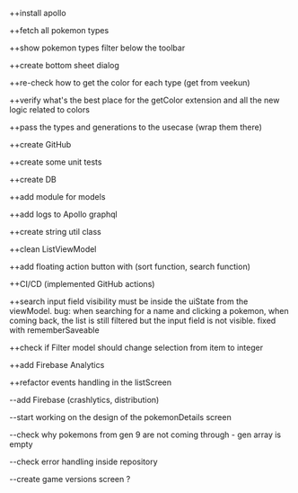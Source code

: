 ++install apollo

++fetch all pokemon types

++show pokemon types filter below the toolbar

++create bottom sheet dialog

++re-check how to get the color for each type (get from veekun)

++verify what's the best place for the getColor extension and all the new logic related to colors

++pass the types and generations to the usecase (wrap them there)

++create GitHub

++create some unit tests

++create DB

++add module for models

++add logs to Apollo graphql

++create string util class

++clean ListViewModel

++add floating action button with (sort function, search function)

++CI/CD (implemented GitHub actions)

++search input field visibility must be inside the uiState from the viewModel. bug: when searching for a name and clicking a pokemon,
when coming back, the list is still filtered but the input field is not visible. fixed with rememberSaveable

++check if Filter model should change selection from item to integer

++add Firebase Analytics

++refactor events handling in the listScreen



--add Firebase (crashlytics, distribution)

--start working on the design of the pokemonDetails screen

--check why pokemons from gen 9 are not coming through - gen array is empty

--check error handling inside repository

--create game versions screen ?
